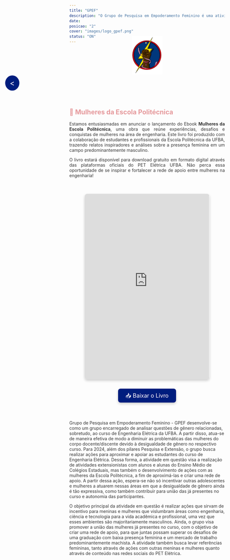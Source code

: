 ```yaml
---
title: "GPEF"
description: "O Grupo de Pesquisa em Empoderamento Feminino é uma atividade que trata sobre questões de gênero e avalia a baixa participação de mulheres nos cursos de graduação da área de exatas."
date:
posicao: "2"
cover: "images/logo_gpef.png"
status: "ON"
---
```

<!-- imagem da atividade-->
<div style="text-align: center; margin-top: -40px;"> <!-- Reduzindo a margem superior -->
  <img src="/atividades/GPEF/images/logo_gpef_sem_borda.png" alt="Imagem Centralizada" style="width: 20%; height: auto;">
</div>
<!--Botão para voltar para a página anterior-->
<a href="javascript:history.back()" style="position: fixed; center: 20px; left: 20px; background-color: #001D7E; color: white; padding: 10px 15px; border-radius: 50%; text-decoration: none; font-size: 24px; z-index: 1000;">&lt;</a>

### <span style="color:#001D7E;" class="blink-animation"><i><u>LANÇAMENTO</i></u></span>

<style>
@keyframes blink {
    0%, 100% {
        opacity: 1;
    }
    50% {
        opacity: 0;
    }
}

.blink-animation {
    display: inline-block;
    animation: blink 1s step-start infinite;
}
</style>

<br>

## <span style="color:#E5989B;">📖 Mulheres da Escola Politécnica</span>

<p style="color: #333; text-align: justify;">
  Estamos entusiasmadas em anunciar o lançamento do Ebook <strong>Mulheres da Escola Politécnica</strong>, uma obra que reúne experiências, desafios e conquistas de mulheres na área de engenharia. Este livro foi produzido com a colaboração de estudantes e profissionais da Escola Politécnica da UFBA, trazendo relatos inspiradores e análises sobre a presença feminina em um campo predominantemente masculino.
</p>

<p style="color: #333; text-align: justify;">
  O livro estará disponível para download gratuito em formato digital através das plataformas oficiais do PET Elétrica UFBA. Não perca essa oportunidade de se inspirar e fortalecer a rede de apoio entre mulheres na engenharia!
</p>
<br>

<!-- Visualização integrada -->
<div style="text-align: center; margin-top: 20px;">
<!---
  <iframe src="/docs/livros/Mulheres da Escola Politecnica da UFBA.pdf#toolbar=0" width="80%" height="600px" style="border: none; border-radius: 8px; box-shadow: 0 4px 8px rgba(0,0,0,0.2);">
  </iframe>
--->
  <iframe src="https://musical-guacamole-vxjrr7vpwj4fp6v5-3000.app.github.dev/docs/livros/Mulheres%20da%20Escola%20Politecnica%20da%20UFBA.pdf" width="80%" height="600px" style="border: none; border-radius: 8px; box-shadow: 0 4px 8px rgba(0,0,0,0.2);">
  </iframe>
</div>
<br>
<!-- Botão para download -->
<div style="text-align: center; margin-top: 20px;">
  <a href="/docs/livros/Mulheres da Escola Politecnica da UFBA.pdf" download style="background-color: #001D7E; color: white; padding: 12px 24px; border-radius: 8px; text-decoration: none; font-size: 18px; box-shadow: 0 4px 8px rgba(0,0,0,0.2);">
    📥 Baixar o Livro
  </a>
</div>

<br><br>

<!--  o conterúdo começa a partir daqui -->
<p style="color: #333;">
  Grupo de Pesquisa em Empoderamento Feminino - GPEF desenvolve-se como um grupo
  encarregado de analisar questões de gênero relacionadas, sobretudo, ao curso de Engenharia
  Elétrica da UFBA. A partir disso, atua-se de maneira efetiva de modo a diminuir as problemáticas
  das mulheres do corpo docente/discente devido à desigualdade de gênero no respectivo curso. Para
  2024, além dos pilares Pesquisa e Extensão, o grupo busca realizar ações para aproximar e apoiar as
  estudantes do curso de Engenharia Elétrica. Dessa forma, a atividade em questão visa a realização
  de atividades extensionistas com alunos e alunas do Ensino Médio de Colégios Estaduais, mas
  também o desenvolvimento de ações com as mulheres da Escola Politécnica, a fim de aproximá-las e
  criar uma rede de apoio. A partir dessa ação, espera-se não só incentivar outras adolescentes e
  mulheres a atuarem nessas áreas em que a desigualdade de gênero ainda é tão expressiva, como
  também contribuir para união das já presentes no curso e autonomia das participantes.
</p>
<p style="color: #333;">
  O objetivo principal da atividade em questão é realizar ações que sirvam de incentivo para meninas
  e mulheres que vislumbram áreas como engenharia, ciência e tecnologia para a vida acadêmica e
  profissional, uma vez que esses ambientes são majoritariamente masculinos. Ainda, o grupo visa
  promover a união das mulheres já presentes no curso, com o objetivo de criar uma rede de apoio,
  para que juntas possam superar os desafios de uma graduação com baixa presença feminina e um
  mercado de trabalho predominantemente machista. A atividade também busca levar referências
  femininas, tanto através de ações com outras meninas e mulheres quanto através de conteúdo nas
  redes sociais do PET Elétrica.
</p><br><br>